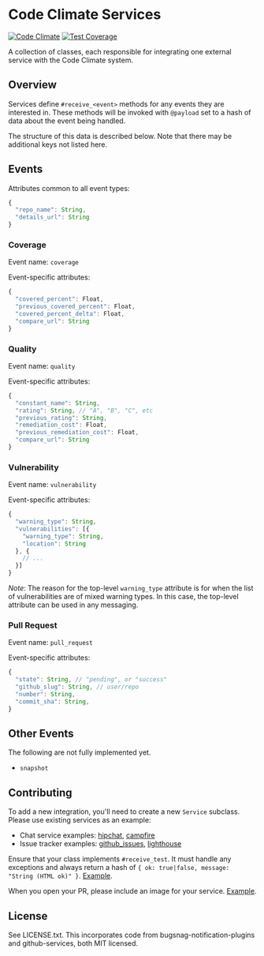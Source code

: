 # Code Climate Services

[![Code Climate](https://codeclimate.com/github/codeclimate/codeclimate-services/badges/gpa.svg)](https://codeclimate.com/github/codeclimate/codeclimate-services)
[![Test Coverage](https://codeclimate.com/github/codeclimate/codeclimate-services/badges/coverage.svg)](https://codeclimate.com/github/codeclimate/codeclimate-services)

A collection of classes, each responsible for integrating one external service
with the Code Climate system.

## Overview

Services define `#receive_<event>` methods for any events they are interested
in. These methods will be invoked with `@payload` set to a hash of data about
the event being handled.

The structure of this data is described below. Note that there may be additional
keys not listed here.

## Events

Attributes common to all event types:

```javascript
{
  "repo_name": String,
  "details_url": String
}
```

### Coverage

Event name: `coverage`

Event-specific attributes:

```javascript
{
  "covered_percent": Float,
  "previous_covered_percent": Float,
  "covered_percent_delta": Float,
  "compare_url": String
}
```

### Quality

Event name: `quality`

Event-specific attributes:

```javascript
{
  "constant_name": String,
  "rating": String, // "A", "B", "C", etc
  "previous_rating": String,
  "remediation_cost": Float,
  "previous_remediation_cost": Float,
  "compare_url": String
}
```

### Vulnerability

Event name: `vulnerability`

Event-specific attributes:

```javascript
{
  "warning_type": String,
  "vulnerabilities": [{
    "warning_type": String,
    "location": String
  }, {
    // ...
  }]
}
```

*Note*: The reason for the top-level `warning_type` attribute is for when the
list of vulnerabilities are of mixed warning types. In this case, the top-level
attribute can be used in any messaging.

### Pull Request

Event name: `pull_request`

Event-specific attributes:

```javascript
{
  "state": String, // "pending", or "success"
  "github_slug": String, // user/repo
  "number": String,
  "commit_sha": String,
}
```

## Other Events

The following are not fully implemented yet.

* `snapshot`

## Contributing

To add a new integration, you'll need to create a new `Service` subclass. Please
use existing services as an example:

- Chat service examples: [hipchat][], [campfire][]
- Issue tracker examples: [github_issues][], [lighthouse][]

[hipchat]: /codeclimate/codeclimate-services/blob/master/lib/cc/services/hipchat.rb
[campfire]: /codeclimate/codeclimate-services/blob/master/lib/cc/services/campfire.rb
[github_issues]: /codeclimate/codeclimate-services/blob/master/lib/cc/services/github_issues.rb
[lighthouse]: /codeclimate/codeclimate-services/blob/master/lib/cc/services/lighthouse.rb

Ensure that your class implements `#receive_test`. It must handle any exceptions
and always return a hash of `{ ok: true|false, message: "String (HTML ok)" }`.
[Example][test_example].

[test_example]: /codeclimate/codeclimate-services/blob/master/lib/cc/services/jira.rb#L31

When you open your PR, please include an image for your service.
[Example][service_avatar].

[service_avatar]: https://codeclimate.com/assets/integration_icons/campfire-9f0475f77133a3ff5267972436dead60.png

## License

See LICENSE.txt. This incorporates code from bugsnag-notification-plugins and
github-services, both MIT licensed.
